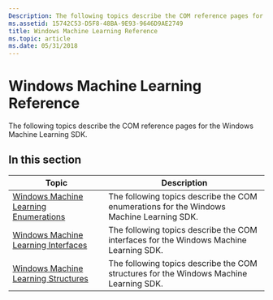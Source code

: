 ```yaml
---
Description: The following topics describe the COM reference pages for the Windows Machine Learning SDK.
ms.assetid: 15742C53-D5F8-48BA-9E93-9646D9AE2749
title: Windows Machine Learning Reference
ms.topic: article
ms.date: 05/31/2018
---
```


# Windows Machine Learning Reference

The following topics describe the COM reference pages for the Windows Machine Learning SDK.

## In this section



| Topic                                                                                             | Description                                                                                         |
|---------------------------------------------------------------------------------------------------|-----------------------------------------------------------------------------------------------------|
| [Windows Machine Learning Enumerations](./machine-learning-enumerations.md)<br/> | The following topics describe the COM enumerations for the Windows Machine Learning SDK.<br/> |
| [Windows Machine Learning Interfaces](./machine-learning-interfaces.md)<br/>     | The following topics describe the COM interfaces for the Windows Machine Learning SDK.<br/>   |
| [Windows Machine Learning Structures](./machine-learning-structures.md)<br/>     | The following topics describe the COM structures for the Windows Machine Learning SDK.<br/>   |



 

 

 
